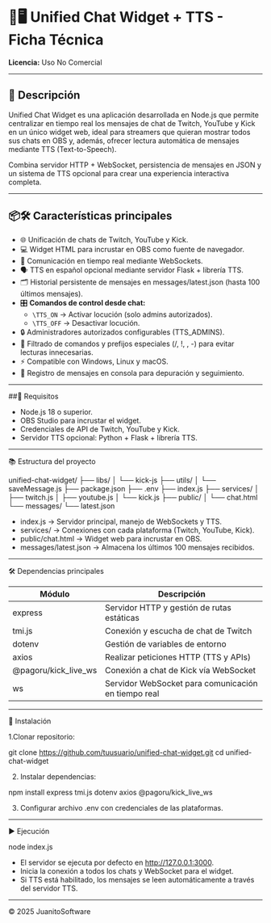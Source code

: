 # 💬🖥️ Unified Chat Widget + TTS - Ficha Técnica

**Licencia:** Uso No Comercial  

---

## 🧾 Descripción  

Unified Chat Widget es una aplicación desarrollada en Node.js que permite centralizar en tiempo real los mensajes de chat de Twitch, YouTube y Kick en un único widget web, ideal para streamers que quieran mostrar todos sus chats en OBS y, además, ofrecer lectura automática de mensajes mediante TTS (Text-to-Speech).

Combina servidor HTTP + WebSocket, persistencia de mensajes en JSON y un sistema de TTS opcional para crear una experiencia interactiva completa.

---

## 📦🛠️ Características principales

- 🌐 Unificación de chats de Twitch, YouTube y Kick.
- 💻 Widget HTML para incrustar en OBS como fuente de navegador.
- 🔄 Comunicación en tiempo real mediante WebSockets.
- 🗣️ TTS en español opcional mediante servidor Flask + librería TTS.
- 🗂️ Historial persistente de mensajes en messages/latest.json (hasta 100 últimos mensajes).
- 🎛️ **Comandos de control desde chat:**
  - `\TTS_ON` → Activar locución (solo admins autorizados).  
  - `\TTS_OFF` → Desactivar locución. 
- 🔒 Administradores autorizados configurables (TTS_ADMINS).
- 🚫 Filtrado de comandos y prefijos especiales (/, !, \, -) para evitar lecturas innecesarias.
- ⚡ Compatible con Windows, Linux y macOS.
- 📝 Registro de mensajes en consola para depuración y seguimiento.

---

##🔧 Requisitos

- Node.js 18 o superior.
- OBS Studio para incrustar el widget.
- Credenciales de API de Twitch, YouTube y Kick.
- Servidor TTS opcional: Python + Flask + librería TTS.

---

📚 Estructura del proyecto

unified-chat-widget/
├── libs/
│   └── kick-js
├── utils/
│   └── saveMessage.js
├── package.json
├── .env
├── index.js
├── services/
│   ├── twitch.js
│   ├── youtube.js
│   └── kick.js
├── public/
│   └── chat.html
└── messages/
    └── latest.json

- index.js → Servidor principal, manejo de WebSockets y TTS.
- services/ → Conexiones con cada plataforma (Twitch, YouTube, Kick).
- public/chat.html → Widget web para incrustar en OBS.
- messages/latest.json → Almacena los últimos 100 mensajes recibidos.

---

🛠️ Dependencias principales

| Módulo                 | Descripción                                         |
| ---------------------- | --------------------------------------------------- |
| express                | Servidor HTTP y gestión de rutas estáticas          |
| tmi.js                 | Conexión y escucha de chat de Twitch                |
| dotenv                 | Gestión de variables de entorno                     |
| axios                  | Realizar peticiones HTTP (TTS y APIs)               |
| @pagoru/kick\_live\_ws | Conexión a chat de Kick vía WebSocket               |
| ws                     | Servidor WebSocket para comunicación en tiempo real |

---

🚀 Instalación

1.Clonar repositorio:

git clone https://github.com/tuusuario/unified-chat-widget.git
cd unified-chat-widget

2. Instalar dependencias:

npm install express tmi.js dotenv axios @pagoru/kick_live_ws

3. Configurar archivo .env con credenciales de las plataformas.

---

▶️ Ejecución

node index.js

- El servidor se ejecuta por defecto en http://127.0.0.1:3000.
- Inicia la conexión a todos los chats y WebSocket para el widget.
- Si TTS está habilitado, los mensajes se leen automáticamente a través del servidor TTS.

---

© 2025 JuanitoSoftware

